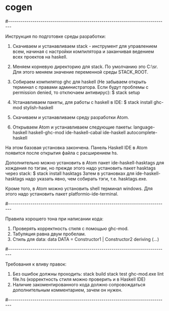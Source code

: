 # cogen

#-------------------------------------------------------------------------------

Инструкция по подготовке среды разработки:

1. Скачиваем и устанавливаем stack - инструмент для управлением всем, начиная
с настройки компилятора и заканчивая ведением всех проектов на haskell.

2. Меняем корневую директорию для stack. По умолчанию это C:\sr.
Для этого меняем значение переменной среды STACK_ROOT.

3. Собираем компилятор ghc для haskell (Не забываем открыть терминал с правами
администратора. Если будут проблемы с permission denied, то отключаем антивирус):
$ stack setup

4. Устанавливаем пакеты, для работы с haskell в IDE:
$ stack install ghc-mod stylish-haskell

5. Скачиваем и устанавливаем среду разработки Atom.

6. Открываем Atom и устанавливаем следующие пакеты:
language-haskell
haskell-ghc-mod
ide-haskell-cabal
ide-haskell
autocomplete-haskell

На этом базовая установка закончена. Панель Haskell IDE в Atom появится после
открытия файла с расширением hs.

Дополнительно можно установить в Atom пакет ide-haskell-hasktags для хождения
по тэгам, но прежде этого надо установить пакет hasktags через stack:
$ stack install hasktags
Затем в установках для ide-haskell-hasktags надо указать явно, чем собирать
тэги, т.е. hasktags.exe.

Кроме того, в Atom можно установить shell терминал windows. Для этого надо
установить пакет platformio-ide-terminal.

#-------------------------------------------------------------------------------

Правила хорошего тона при написании кода:
1. Проверять корректность стиля с помощью ghc-mod.
2. Табуляция равна двум пробелам.
3. Стиль для data:
data DATA
  = Constructor1
  | Constructor2
  deriving (...)

#-------------------------------------------------------------------------------

Требования к вливу правок:
1. Без ошибок должны проходить:
  stack build
  stack test
  ghc-mod.exe lint file.hs (корректность стиля можно проверить и в Haskell IDE)
2. Наличие закоментированного кода должно сопровождаться дополнительным
комментарием, зачем он нужен.

#-------------------------------------------------------------------------------
